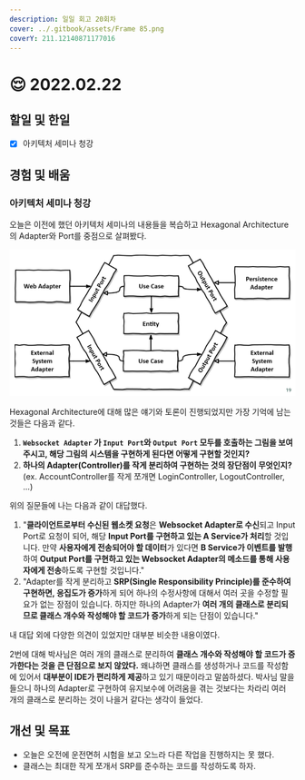 ```yaml
---
description: 일일 회고 20회차
cover: ../.gitbook/assets/Frame 85.png
coverY: 211.12140871177016
---
```


# 😌 2022.02.22

## 할일 및 한일

* [x] 아키텍처 세미나 청강

## 경험 및 배움

### 아키텍처 세미나 청강

오늘은 이전에 했던 아키텍처 세미나의 내용들을 복습하고 Hexagonal Architecture의 Adapter와 Port를 중점으로 살펴봤다.

![Hexagonal Architecture](<../.gitbook/assets/image (2) (1) (1).png>)

Hexagonal Architecture에 대해 많은 얘기와 토론이 진행되었지만 가장 기억에 남는 것들은 다음과 같다.

1. **`Websocket Adapter` 가 `Input Port`와 `Output Port` 모두를 호출하는 그림을 보여주시고, 해당 그림의 시스템을 구현하게 된다면 어떻게 구현할 것인지?**
2. **하나의 Adapter(Controller)를 작게 분리하여 구현하는 것의 장단점이 무엇인지?** (ex. AccountController를 작게 쪼개면 LoginController, LogoutController, ...)



위의 질문들에 나는 다음과 같이 대답했다.

1. "**클라이언트로부터 수신된 웹소켓 요청**은 **Websocket Adapter로 수신**되고 Input Port로 요청이 되어, 해당 **Input Port를 구현하고 있는 A Service가 처리**할 것입니다. 만약 **사용자에게 전송되어야 할 데이터**가 있다면 **B Service가 이벤트를 발행**하여 **Output Port를 구현하고 있는 Websocket Adapter의 메소드를 통해 사용자에게 전송**하도록 구현할 것입니다."
2. "Adapter를 작게 분리하고 **SRP(Single Responsibility Principle)를 준수하여 구현하면, 응집도가 증가**하게 되어 하나의 수정사항에 대해서 여러 곳을 수정할 필요가 없는 장점이 있습니다. 하지만 하나의 Adapter가 **여러 개의 클래스로 분리되므로 클래스 개수와 작성해야 할 코드가 증가**하게 되는 단점이 있습니다."



내 대답 외에 다양한 의견이 있었지만 대부분 비슷한 내용이였다.&#x20;

2번에 대해 박사님은 여러 개의 클래스로 분리하여 **클래스 개수와 작성해야 할 코드가 증가한다는 것을 큰 단점으로 보지 않았다.** 왜냐하면 클래스를 생성하거나 코드를 작성함에 있어서 **대부분이 IDE가 편리하게 제공**하고 있기 때문이라고 말씀하셨다. 박사님 말을 들으니 하나의 Adapter로 구현하여 유지보수에 어려움을 겪는 것보다는 차라리 여러 개의 클래스로 분리하는 것이 나을거 같다는 생각이 들었다.



## 개선 및 목표

* 오늘은 오전에 운전면허 시험을 보고 오느라 다른 작업을 진행하지는 못 했다.
* 클래스는 최대한 작게 쪼개서 SRP를 준수하는 코드를 작성하도록 하자.

